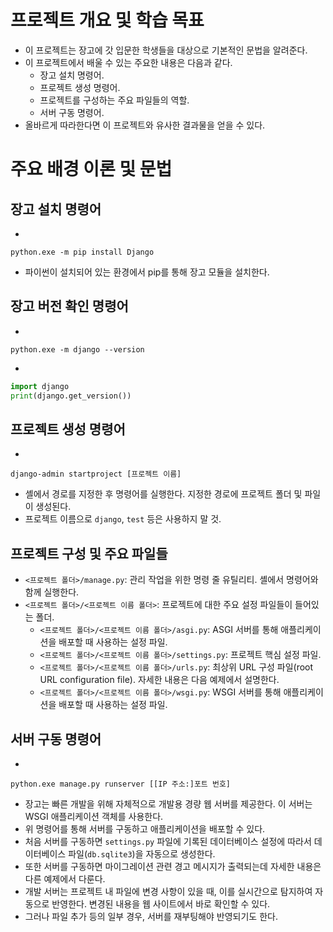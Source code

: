 # 프로젝트 개요 및 학습 목표
- 이 프로젝트는 장고에 갓 입문한 학생들을 대상으로 기본적인 문법을 알려준다.
- 이 프로젝트에서 배울 수 있는 주요한 내용은 다음과 같다.
  - 장고 설치 명령어.
  - 프로젝트 생성 명령어.
  - 프로젝트를 구성하는 주요 파일들의 역할.
  - 서버 구동 명령어.
- 올바르게 따라한다면 이 프로젝트와 유사한 결과물을 얻을 수 있다.


# 주요 배경 이론 및 문법

## 장고 설치 명령어
- 
```shell
python.exe -m pip install Django
```
- 파이썬이 설치되어 있는 환경에서 pip를 통해 장고 모듈을 설치한다.

## 장고 버전 확인 명령어
- 
```shell
python.exe -m django --version
```
- 
```python
import django
print(django.get_version())
```

## 프로젝트 생성 명령어
- 
```shell
django-admin startproject [프로젝트 이름]
```
- 셸에서 경로를 지정한 후 명령어를 실행한다. 지정한 경로에 프로젝트 폴더 및 파일이 생성된다.
- 프로젝트 이름으로 `django`, `test` 등은 사용하지 말 것.

## 프로젝트 구성 및 주요 파일들
- `<프로젝트 폴더>/manage.py`: 관리 작업을 위한 명령 줄 유틸리티. 셸에서 명령어와 함께 실행한다.
- `<프로젝트 폴더>/<프로젝트 이름 폴더>`: 프로젝트에 대한 주요 설정 파일들이 들어있는 폴더.
  - `<프로젝트 폴더>/<프로젝트 이름 폴더>/asgi.py`: ASGI 서버를 통해 애플리케이션을 배포할 때 사용하는 설정 파일.
  - `<프로젝트 폴더>/<프로젝트 이름 폴더>/settings.py`: 프로젝트 핵심 설정 파일.
  - `<프로젝트 폴더>/<프로젝트 이름 폴더>/urls.py`: 최상위 URL 구성 파일(root URL configuration file). 자세한 내용은 다음 예제에서 설명한다.
  - `<프로젝트 폴더>/<프로젝트 이름 폴더>/wsgi.py`: WSGI 서버를 통해 애플리케이션을 배포할 때 사용하는 설정 파일.

## 서버 구동 명령어
- 
```shell
python.exe manage.py runserver [[IP 주소:]포트 번호]
```
- 장고는 빠른 개발을 위해 자체적으로 개발용 경량 웹 서버를 제공한다. 이 서버는 WSGI 애플리케이션 객체를 사용한다.
- 위 명령어를 통해 서버를 구동하고 애플리케이션을 배포할 수 있다.
- 처음 서버를 구동하면 `settings.py` 파일에 기록된 데이터베이스 설정에 따라서 데이터베이스 파일(`db.sqlite3`)을 자동으로 생성한다.
- 또한 서버를 구동하면 마이그레이션 관련 경고 메시지가 출력되는데 자세한 내용은 다른 예제에서 다룬다.
- 개발 서버는 프로젝트 내 파일에 변경 사항이 있을 때, 이를 실시간으로 탐지하여 자동으로 반영한다. 변경된 내용을 웹 사이트에서 바로 확인할 수 있다.
- 그러나 파일 추가 등의 일부 경우, 서버를 재부팅해야 반영되기도 한다.
